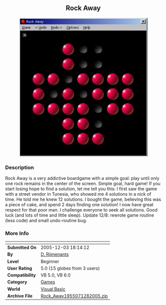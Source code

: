 ﻿<div align="center">

## Rock Away

<img src="PIC200512399578660.jpg">
</div>

### Description

Rock Away is a very addictive boardgame with a simple goal: play until only one rock remains in the center of the screen. Simple goal, hard game! If you start losing hope to find a solution, let me tell you this: I first saw the game with a street vendor in Tunesia, who showed me 4 solutions in a nick of time. He told me he knew 12 solutions. I bought the game, believing this was a piece of cake, and spend 2 days finding one solution! I now have great respect for that poor man. I challenge everyone to seek all solutions. Good luck (and lots of time and little sleep). Update 12/8: rewrote game routine (less code) and small undo-routine bug.
 
### More Info
 


<span>             |<span>
---                |---
**Submitted On**   |2005-12-03 18:14:12
**By**             |[D\. Rijmenants](https://github.com/Planet-Source-Code/PSCIndex/blob/master/ByAuthor/d-rijmenants.md)
**Level**          |Beginner
**User Rating**    |5.0 (15 globes from 3 users)
**Compatibility**  |VB 5\.0, VB 6\.0
**Category**       |[Games](https://github.com/Planet-Source-Code/PSCIndex/blob/master/ByCategory/games__1-38.md)
**World**          |[Visual Basic](https://github.com/Planet-Source-Code/PSCIndex/blob/master/ByWorld/visual-basic.md)
**Archive File**   |[Rock\_Away1955071282005\.zip](https://github.com/Planet-Source-Code/d-rijmenants-rock-away__1-63470/archive/master.zip)








